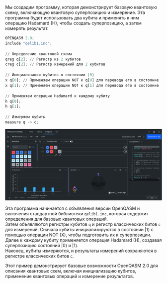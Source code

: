 Мы создадим программу, которая демонстрирует базовую квантовую схему, включающую квантовую суперпозицию и измерение. Эта программа будет использовать два кубита и применять к ним операцию Hadamard (H), чтобы создать суперпозицию, а затем измерять результат.

```python
OPENQASM 2.0;
include "qelib1.inc";

// Определение квантовой схемы
qreg q[2]; // Регистр из 2 кубитов
creg c[2]; // Регистр измерений для 2 кубитов

// Инициализация кубитов в состоянии |0⟩
x q[0]; // Применяем операцию NOT к q[0] для перевода его в состояние |1⟩
x q[1]; // Применяем операцию NOT к q[1] для перевода его в состояние |1⟩

// Применяем операцию Hadamard к каждому кубиту
h q[0];
h q[1];

// Измеряем кубиты
measure q -> c;
```

![](image_HW_7.png)

Эта программа начинается с объявления версии OpenQASM и включения стандартной библиотеки `qelib1.inc`, которая содержит определения для базовых квантовых операций.  
Затем объявляются регистры кубитов `q` и регистр классических битов `c` для измерений. Сначала кубиты инициализируются в состоянии |1⟩ с помощью операции NOT (X), чтобы подготовить их к суперпозиции. Далее к каждому кубиту применяется операция Hadamard (H), создавая суперпозицию состояний |0⟩ и |1⟩.  
Наконец, кубиты измеряются, и результаты измерений сохраняются в регистре классических битов `c`.

Этот пример демонстрирует базовые возможности OpenQASM 2.0 для описания квантовых схем, включая инициализацию кубитов, применение квантовых операций и измерение результатов.
